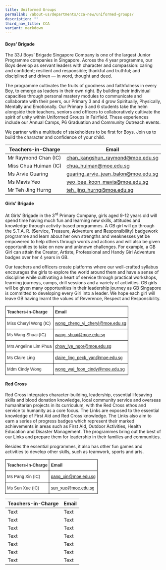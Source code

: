```yaml
---
title: Uniformed Groups
permalink: /about-us/departments/cca-new/uniformed-groups/
description: ""
third_nav_title: CCA
variant: markdown
---
```

<h4><strong>Boys' Brigade</strong></h4>
The 33J Boys’ Brigade Singapore Company is one of the largest Junior Programme companies in Singapore. Across the 4 year programme, our Boys develop as servant leaders with character and compassion: caring and confident; resilient and responsible; thankful and truthful; and disciplined and driven — in word, thought and deed.

The programme cultivates the fruits of goodness and faithfulness in every Boy, to emerge as leaders in their own right. By building their individual capacities through personal mastery modules to communicate and collaborate with their peers, our Primary 3 and 4 grow Spiritually, Physically, Mentally and Emotionally. Our Primary 5 and 6 students take the helm alongside their teachers, seniors and officers to collaboratively cultivate the spirit of unity within Uniformed Groups in Fairfield. These experiences include our Annual Camps, P6 Graduation and Community Outreach events.

We partner with a multitude of stakeholders to be first for Boys. Join us to build the character and confidence of your child.



| Teachers-in-Charge | Email |
| -------- | -------- |
| Mr Raymond Chan (IC)     | chan_kangshun_raymond@moe.edu.sg     |
| Miss Chua Huiman (IC)     | chua_huiman@moe.edu.sg     |
| Ms Arvie Guaring     | guaring_arvie_jean_balon@moe.edu.sg     |
| Ms Mavis Yeo     | yeo_bee_koon_mavis@moe.edu.sg    |
| Mr Teh Jing Hurng     | teh_jing_hurng@moe.edu.sg     |



<p></p><section id="girls-brigade"><p></p>
<h4><strong>Girls' Brigade</strong></h4>
<p>At Girls’ Brigade in the 3<sup>rd</sup>&nbsp;Primary Company, girls aged 9-12 years old will spend time having much fun and learning new skills, attitudes and knowledge through activity-based programmes. A GB girl will go through the S.T.A. R. (<strong>S</strong>ervice,&nbsp;<strong>T</strong>reasure,&nbsp;<strong>A</strong>dventure and&nbsp;<strong>R</strong>esponsibility) badgework programme and learn about her own strengths and weaknesses yet be empowered to help others through words and actions and will also be given opportunities to take on new and unknown challenges. For example, a GB Girl can attain the Creator, Artiste, Professional and Handy Girl Adventure badges over her 4 years in GB.</p></section>
<p>Our teachers and officers create platforms where our well-crafted syllabus encourages the girls to explore the world around them and have a sense of discipline while cultivating a heart of service through practical workshops, learning journeys, camps, drill sessions and a variety of activities. GB girls will be given many opportunities in their leadership journey as GB Singapore is committed to developing every Girl into a leader. We hope each girl will leave GB having learnt the values of Reverence, Respect and Responsibility.</p>
<style type="text/css">
.tg  {border-collapse:collapse;border-spacing:0;}
.tg td{border-color:black;border-style:solid;border-width:1px;font-family:Arial, sans-serif;font-size:14px;
  overflow:hidden;padding:10px 5px;word-break:normal;}
.tg th{border-color:black;border-style:solid;border-width:1px;font-family:Arial, sans-serif;font-size:14px;
  font-weight:normal;overflow:hidden;padding:10px 5px;word-break:normal;}
.tg .tg-9v25{background-color:#FFF;color:#414CA0;text-align:left;text-decoration:underline;vertical-align:top}
.tg .tg-7zkw{background-color:#FFF;color:#282828;text-align:left;vertical-align:top}
.tg .tg-hr73{background-color:#FFF;color:#282828;font-weight:bold;text-align:left;vertical-align:top}
</style>
<table class="tg">
<thead>
  <tr>
    <th class="tg-hr73"><span style="color:#282828">Teachers-in-Charge</span></th>
    <th class="tg-hr73"><span style="color:#282828">Email</span></th>
  </tr>
</thead>
<tbody>
  <tr>
    <td class="tg-7zkw"><span style="color:#282828">Miss Cheryl Wong (IC)</span></td>
    <td class="tg-9v25"><a href="mailto:wong_cheng_yi_cheryl@moe.edu.sg">wong_cheng_yi_cheryl@moe.edu.sg</a></td>
  </tr>
  <tr>
    <td class="tg-7zkw"><span style="color:#282828">Ms Wang Shuai (IC)</span></td>
    <td class="tg-9v25"><a href="mailto:wang_shuai@moe.edu.sg">wang_shuai@moe.edu.sg</a></td>
  </tr>
  <tr>
    <td class="tg-7zkw"><span style="color:#282828">Mrs Angeline Lim Phua</span></td>
    <td class="tg-9v25"><a href="mailto:chow_lye_ngor@moe.edu.sgg">chow_lye_ngor@moe.edu.sg</a></td>
  </tr>
  <tr>
    <td class="tg-7zkw"><span style="color:#282828">Ms Claire Ling</span></td>
    <td class="tg-9v25"><a href="mailto:claire_ling_peck_yan@moe.edu.sg">claire_ling_peck_yan@moe.edu.sg</a></td>
  </tr>
	 	<tr>
    <td class="tg-7zkw"><span style="color:#282828">Mdm Cindy Wong</span></td>
    <td class="tg-9v25"><a href="mailto:wong_wai_foon_cindy@moe.edu.sg">wong_wai_foon_cindy@moe.edu.sg</a></td>
  </tr>
</tbody>
</table>
<p></p><section id="red-cross"><p></p>
<h4><strong>Red Cross</strong></h4>
<p>Red Cross&nbsp;integrates character-building, leadership, essential lifesaving skills and blood donation knowledge, local community service and overseas humanitarian projects in its curriculum, with the Red Cross ethos and service to humanity as a core focus. The Links are exposed to the essential knowledge of First Aid and Red Cross knowledge. The Links also aim to earn a series of progress badges which represent their marked achievements in areas such as First Aid, Outdoor Activities, Health Education and Disaster Management. The programmes bring out the best of our Links and prepare them for leadership in their families and communities.</p></section>
<p>Besides the essential programmes, it also has other fun games and activities to develop other skills, such as teamwork, sports and arts.</p>
<style type="text/css">
.tg  {border-collapse:collapse;border-spacing:0;}
.tg td{border-color:black;border-style:solid;border-width:1px;font-family:Arial, sans-serif;font-size:14px;
  overflow:hidden;padding:10px 5px;word-break:normal;}
.tg th{border-color:black;border-style:solid;border-width:1px;font-family:Arial, sans-serif;font-size:14px;
  font-weight:normal;overflow:hidden;padding:10px 5px;word-break:normal;}
.tg .tg-7zkw{background-color:#FFF;color:#282828;text-align:left;vertical-align:top}
.tg .tg-hr73{background-color:#FFF;color:#282828;font-weight:bold;text-align:left;vertical-align:top}
.tg .tg-ls4t{background-color:#FFF;color:#00E;text-align:left;text-decoration:underline;vertical-align:top}
</style>
<table class="tg">
<thead>
  <tr>
    <th class="tg-hr73"><span style="color:#282828">Teachers-in-Charge</span></th>
    <th class="tg-hr73"><span style="color:#282828">Email</span></th>
  </tr>
</thead>
<tbody>
  <tr>
    <td class="tg-7zkw"><span style="color:#282828">Ms Pang Xin (IC)</span></td>
    <td class="tg-ls4t"><a href="mailto:pang_xin@moe.edu.sg">pang_xin@moe.edu.sg</a></td>
  </tr>
  <tr>
    <td class="tg-7zkw"><span style="color:#282828">Ms Sun Xue (IC)</span></td>
    <td class="tg-ls4t"><a href="mailto:sun_xue@moe.edu.sg">sun_xue@moe.edu.sg</a></td>
  </tr>
</tbody>
</table>

| Teachers-in-Charge | Email |
| -------- | -------- |
| Text     | Text     |
| Text     | Text     |
| Text     | Text     |
| Text     | Text     |
| Text     | Text     |
| Text     | Text     |
| Text     | Text     |